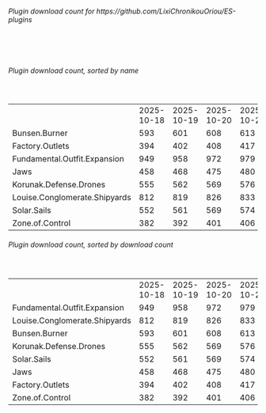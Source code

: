 <h6>Plugin download count for https://github.com/LixiChronikouOriou/ES-plugins</h6><br>
<br>
<h6>Plugin download count, sorted by name</h6><sub><sup><br>
<table>
	<tr>
		<td></td>
		<td>2025-10-18</td>
		<td>2025-10-19</td>
		<td>2025-10-20</td>
		<td>2025-10-21</td>
		<td>2025-10-22</td>
		<td>2025-10-23</td>
		<td>2025-10-24</td>
		<td>today +</td>
	</tr>
	<tr>
		<td>Bunsen.Burner</td>
		<td>593</td>
		<td>601</td>
		<td>608</td>
		<td>613</td>
		<td>619</td>
		<td>629</td>
		<td>649</td>
		<td>+ 20</td>
	</tr>
	<tr>
		<td>Factory.Outlets</td>
		<td>394</td>
		<td>402</td>
		<td>408</td>
		<td>417</td>
		<td>423</td>
		<td>435</td>
		<td>455</td>
		<td>+ 20</td>
	</tr>
	<tr>
		<td>Fundamental.Outfit.Expansion</td>
		<td>949</td>
		<td>958</td>
		<td>972</td>
		<td>979</td>
		<td>987</td>
		<td>1002</td>
		<td>1023</td>
		<td>+ 21</td>
	</tr>
	<tr>
		<td>Jaws</td>
		<td>458</td>
		<td>468</td>
		<td>475</td>
		<td>480</td>
		<td>486</td>
		<td>498</td>
		<td>518</td>
		<td>+ 20</td>
	</tr>
	<tr>
		<td>Korunak.Defense.Drones</td>
		<td>555</td>
		<td>562</td>
		<td>569</td>
		<td>576</td>
		<td>582</td>
		<td>594</td>
		<td>614</td>
		<td>+ 20</td>
	</tr>
	<tr>
		<td>Louise.Conglomerate.Shipyards</td>
		<td>812</td>
		<td>819</td>
		<td>826</td>
		<td>833</td>
		<td>839</td>
		<td>855</td>
		<td>869</td>
		<td>+ 14</td>
	</tr>
	<tr>
		<td>Solar.Sails</td>
		<td>552</td>
		<td>561</td>
		<td>569</td>
		<td>574</td>
		<td>580</td>
		<td>592</td>
		<td>605</td>
		<td>+ 13</td>
	</tr>
	<tr>
		<td>Zone.of.Control</td>
		<td>382</td>
		<td>392</td>
		<td>401</td>
		<td>406</td>
		<td>412</td>
		<td>424</td>
		<td>437</td>
		<td>+ 13</td>
	</tr>
</table>
</sub></sup>
<h6>Plugin download count, sorted by download count</h6><sub><sup><br>
<table>
	<tr>
		<td></td>
		<td>2025-10-18</td>
		<td>2025-10-19</td>
		<td>2025-10-20</td>
		<td>2025-10-21</td>
		<td>2025-10-22</td>
		<td>2025-10-23</td>
		<td>2025-10-24</td>
		<td>today +</td>
	</tr>
	<tr>
		<td>Fundamental.Outfit.Expansion</td>
		<td>949</td>
		<td>958</td>
		<td>972</td>
		<td>979</td>
		<td>987</td>
		<td>1002</td>
		<td>1023</td>
		<td>+ 21</td>
	</tr>
	<tr>
		<td>Louise.Conglomerate.Shipyards</td>
		<td>812</td>
		<td>819</td>
		<td>826</td>
		<td>833</td>
		<td>839</td>
		<td>855</td>
		<td>869</td>
		<td>+ 14</td>
	</tr>
	<tr>
		<td>Bunsen.Burner</td>
		<td>593</td>
		<td>601</td>
		<td>608</td>
		<td>613</td>
		<td>619</td>
		<td>629</td>
		<td>649</td>
		<td>+ 20</td>
	</tr>
	<tr>
		<td>Korunak.Defense.Drones</td>
		<td>555</td>
		<td>562</td>
		<td>569</td>
		<td>576</td>
		<td>582</td>
		<td>594</td>
		<td>614</td>
		<td>+ 20</td>
	</tr>
	<tr>
		<td>Solar.Sails</td>
		<td>552</td>
		<td>561</td>
		<td>569</td>
		<td>574</td>
		<td>580</td>
		<td>592</td>
		<td>605</td>
		<td>+ 13</td>
	</tr>
	<tr>
		<td>Jaws</td>
		<td>458</td>
		<td>468</td>
		<td>475</td>
		<td>480</td>
		<td>486</td>
		<td>498</td>
		<td>518</td>
		<td>+ 20</td>
	</tr>
	<tr>
		<td>Factory.Outlets</td>
		<td>394</td>
		<td>402</td>
		<td>408</td>
		<td>417</td>
		<td>423</td>
		<td>435</td>
		<td>455</td>
		<td>+ 20</td>
	</tr>
	<tr>
		<td>Zone.of.Control</td>
		<td>382</td>
		<td>392</td>
		<td>401</td>
		<td>406</td>
		<td>412</td>
		<td>424</td>
		<td>437</td>
		<td>+ 13</td>
	</tr>
</table>
</sub></sup>
